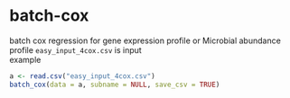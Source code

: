 # batch-cox
batch cox regression for gene expression profile or Microbial abundance profile
`easy_input_4cox.csv` is input  
example  
```r
a <- read.csv("easy_input_4cox.csv")
batch_cox(data = a, subname = NULL, save_csv = TRUE)
```
